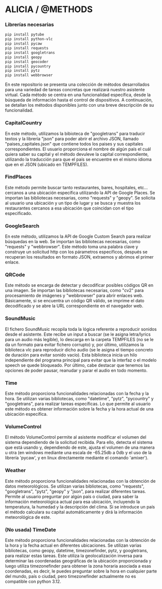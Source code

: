 
# ALICIA / @METHODS

### Librerías necesarias
```bash
pip install pytube
pip install python-vlc
pip install pycaw
pip install requests
pip install googletrans
pip install geopy
pip install geocoder
pip install pycountry
pip install pytz
pip install webbrowser
```

En este repositorio se presenta una colección de métodos desarrollados para una variedad de tareas concretas que realizará nuestro asistente virtual. Cada método se centra en una funcionalidad específica, desde la búsqueda de información hasta el control de dispositivos. A continuación, se detallan los métodos disponibles junto con una breve descripción de su funcionalidad.

### CapitalCountry

En este método, utilizamos la bibioteca de "googletrans" para traducir textos y la librería "json" para poder abrir el archivo JSON, llamado "paises_capitales.json" que contiene todos los paises y sus capitales correspondientes. 
El usuario proporciona el nombre de algún país el cuál quiera saber su capital y el método devuleve la capital correspondiente, utilizando la traducción para que el país se encuentre en el mismo idioma que en el JSON (ubicado en TEMPFILES).

### FindPlaces

Este método permite buscar tanto restaurantes, bares, hospitales, etc... cercanos a una ubicación específica utilizando la API de Google Places. Se importan las bibliotecas necesarias, como "requests" y "geopy".
Se solicita al usuario una ubicación y un tipo de lugar y se busca y muestra los restaurantes cercanos a esa ubicación que coincidan con el tipo especificado.

### GoogleSearch

En este método, utilizamos la API de Google Custom Search para realizar búsquedas en la web. Se importan las bibliotecas necesarias, como "requests" y "webbrowser". Este método toma una palabra clave y construye un solicitud http con los párametros específicos, después se recuperan los resultados en formato JSON, extraemos y abrimos el primer enlace.

### QRCode

Este método se encarga de detectar y decodificar posibles códigos QR en una imagen. Se importan las bibliotecas necesarias, como "cv2" para procesamiento de imágenes y "webbrowser" para abrir enlaces web. 
Básicamente, si se encuentra un código QR válido, se imprime el dato decodificado y se abre la URL correspondiente en el navegador web.

### SoundMusic

El fichero SoundMusic recopila toda la lógica referente a reproducir sonidos desde el asistente. Este recibe un input a buscar (se le asigna letra/lyrics para un audio más legible), lo descarga en la carpeta TEMPFILES (no se le da un formato para evitar fichero corrupto) y, por último, utilizamos la biblioteca vlc para reproducir dicho audio (se le asigna el tiempo concreto de duración para evitar sonido vacío). Esta biblioteca inicia un hilo independiente del programa principal para evitar que la interfaz o el modelo speech se quede bloqueado. Por último, cabe destacar que tenemos las opciones de poder pausar, reanudar y parar el audio en todo momento.

### Time

Este método proporciona funcionalidades relacionadas con la fecha y la hora. Se utilizan varias bibliotecas, como "datetime", "pytz", "pycountry" y "googletrans", para realizar tareas específicas.
Lo que permite al usuario este método es obtener información sobre la fecha y la hora actual de una ubicación específica.

### VolumeControl

El método VolumeControl permite al asistente modificar el volumen del sistema dependiendo de la solicitud recibida. Para ello, detecta el sistema que está usando y, dependiendo de este, ajusta el volumen de una manera u otra (en windows mediante una escala de -65.25db a 0db y el uso de la librería 'pycaw', y en linux directamente mediante el comando 'amixer').

### Weather

Este método proporciona funcionalidades relacionadas con la obtención de datos meteorológicos. Se utilizan varias bibliotecas, como "requests", "googletrans", "pytz", "geopy" y "json", para realizar diferentes tareas.
Permite al usuario preguntar por algún país o ciudad, para saber la información meteorológica actual para esa ubicación, incluyendo la temperatura, la humedad y la descripción del clima. Si se introduce un país el método calculara su capital automáticamente y dirá la información meteorológica de este.

### (No usada) TimeDate 

Este método proporciona funcionalidades relacionadas con la obtención de la hora y la fecha actual en diferentes ubicaciones. Se utilizan varias bibliotecas, como geopy, datetime, timezonefinder, pytz, y googletrans, para realizar estas tareas.
Este utiliza la geolocalización inversa para determinar las coordenadas geográficas de la ubicación proporcionada y luego utiliza timezonefinder para obtener la zona horaria asociada a esas coordenadas, es decir, le puedes preguntar sobre la hora en cualquier parte del mundo, país o ciudad, pero timezonefinder actualmente no es compatible con python 3.12.

